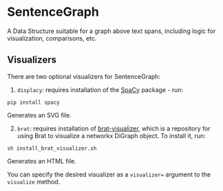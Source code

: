 # SentenceGraph
A Data Structure suitable for a graph above text spans, including logic for visualization, comparisons, etc.

## Visualizers
There are two optional visualizers for SentenceGraph:
1. `displacy`: requires installation of the [SpaCy](https://spacy.io/) package - run:

 ```pip install spacy```

 Generates an SVG file.

2. `brat`: requires installation of [brat-visualizer](https://github.com/gabrielStanovsky/brat-visualizer), which is a repository for using Brat
to visualize a networkx DiGraph object. To install it, run:

 ```sh install_brat_visualizer.sh```

 Generates an HTML file.


 You can specify the desired visualizer as a `visualizer=` argument to the `visualize` method.

